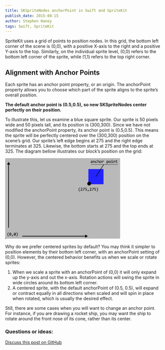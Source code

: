 ```yaml
---
title: SKSpriteNodes anchorPoint in Swift and SpriteKit
publish_date: 2015-08-15
author: Stephen Haney
tags: Swift, SpriteKit
---
```


SpriteKit uses a grid of points to position nodes. In this grid, the bottom left corner of the scene is (0,0), with a positive X-axis to the right and a positive Y-axis to the top. Similarly, on the individual sprite level, (0,0) refers to the bottom left corner of the sprite, while (1,1) refers to the top right corner.

## Alignment with Anchor Points

Each sprite has an anchor point property, or an origin. The anchorPoint property allows you to choose which part of the sprite aligns to the sprite’s overall position.

**The default anchor point is (0.5,0.5), so new SKSpriteNodes center perfectly on their position.**

To illustrate this, let us examine a blue square sprite. Our sprite is 50 pixels wide and 50 pixels tall, and its position is (300,300). Since we have not modified the anchorPoint property, its anchor point is (0.5,0.5). This means the sprite will be perfectly centered over the (300,300) position on the scene’s grid. Our sprite’s left edge begins at 275 and the right edge terminates at 325. Likewise, the bottom starts at 275 and the top ends at 325. The diagram bellow illustrates our block’s position on the grid:

<img src="anchor-point-illustration.png" width="371" height="259" alt="Illustrating how the anchorPoint property changes the position of a node in SpriteKit" />

Why do we prefer centered sprites by default? You may think it simpler to position elements by their bottom left corner, with an anchorPoint setting of (0,0). However, the centered behavior benefits us when we scale or rotate sprites:

1. When we scale a sprite with an anchorPoint of (0,0) it will only expand up the y-axis and out the x-axis. Rotation actions will swing the sprite in wide circles around its bottom left corner.</li>
2. A centered sprite, with the default anchorPoint of (0.5, 0.5), will expand or contract equally in all directions when scaled and will spin in place when rotated, which is usually the desired effect.</li>

Still, there are some cases when you will want to change an anchor point. For instance, if you are drawing a rocket ship, you may want the ship to rotate around the front nose of its cone, rather than its center.

### Questions or ideas:

<a href="https://github.com/StephenHaney/stephenhaney/issues/2">Discuss this post on GitHub</a>
